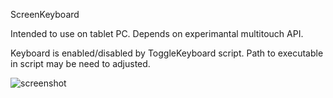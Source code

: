 ScreenKeyboard

Intended to use on tablet PC. Depends on experimantal multitouch API.

Keyboard is enabled/disabled by ToggleKeyboard script. Path to executable in script may be need to adjusted.

![screenshot](https://raw.githubusercontent.com/X547/HaikuUtils/master/ScreenKeyboard/screenshot.png)

